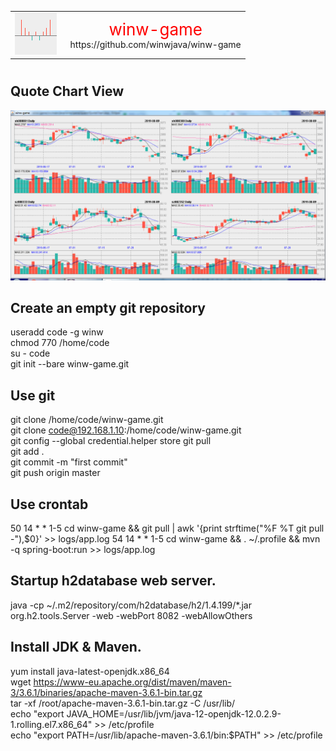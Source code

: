 <table style="border:0">
	<tr align="center">
		<td><img src="./docs/winwgame-logo.png"></img>&nbsp;&nbsp;</td>
		<td><span style="color:red;font-size:26px">winw-game</span><br/>
			<a style="text-decoration:none">https://github.com/winwjava/winw-game</a></td>
	</tr>
</table>

# 
## Quote Chart View
<img width="1000px" src="./docs/winwgame-frame.png">

## Create an empty git repository
useradd code -g winw  
chmod 770 /home/code  
su - code  
git init --bare winw-game.git  

## Use git
git clone /home/code/winw-game.git  
git clone code@192.168.1.10:/home/code/winw-game.git  
git config --global credential.helper store
git pull  
git add .  
git commit -m "first commit"  
git push origin master  

## Use crontab
50 14 * * 1-5 cd winw-game && git pull | awk '{print strftime("\%F \%T git pull -"),$0}' >> logs/app.log
54 14 * * 1-5 cd winw-game && . ~/.profile && mvn -q spring-boot:run >> logs/app.log
## Startup h2database web server.
java -cp ~/.m2/repository/com/h2database/h2/1.4.199/*.jar org.h2.tools.Server -web -webPort 8082 -webAllowOthers  

## Install JDK & Maven.
yum install java-latest-openjdk.x86_64  
wget https://www-eu.apache.org/dist/maven/maven-3/3.6.1/binaries/apache-maven-3.6.1-bin.tar.gz  
tar -xf /root/apache-maven-3.6.1-bin.tar.gz -C /usr/lib/  
echo "export JAVA_HOME=/usr/lib/jvm/java-12-openjdk-12.0.2.9-1.rolling.el7.x86_64" >> /etc/profile  
echo "export PATH=/usr/lib/apache-maven-3.6.1/bin:$PATH" >> /etc/profile  

